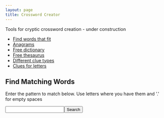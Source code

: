 ```yaml
---
layout: page
title: Crossword Creator
---
```


Tools for cryptic crossword creation - under construction

* [Find words that fit](https://www.crosswordsolver.org/)
* [Anagrams](https://www.wordplays.com/anagrammer)
* [Free dictionary](https://www.dictionary.com/)
* [Free thesaurus](https://www.thesaurus.com/)
* [Different clue types](https://puzzling.stackexchange.com/questions/45984/cryptic-clue-guide)
* [Clues for letters](https://en.wikipedia.org/wiki/Crossword_abbreviations)

<div>
    <h2>Find Matching Words</h2>
    <p>Enter the pattern to match below. Use letters where you have them and '.' for empty spaces</p>
    <input id="findMatchingWordsInput" /><button id="findMatchingWordsButton">Search</button>
    <div id="findMatchingWordsOutput"></div>
</div>